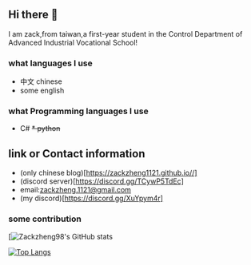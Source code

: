 ## Hi there 👋
I am zack,from taiwan,a first-year student in the Control Department of Advanced Industrial Vocational School!
### what languages I use
* 中文 chinese
* some english
### what Programming languages I use
* C#
~~* python~~
## link or Contact information
* (only chinese blog)[https://zackzheng1121.github.io//]
* (discord server)[https://discord.gg/TCywP5TdEc]
* email:zackzheng.1121@gmail.com
* (my discord)[https://discord.gg/XuYpym4r]

### some contribution
[![Zackzheng98's GitHub stats](https://github-readme-stats.vercel.app/api?username=zackzheng98&show_icons=true&theme=dark)




[![Top Langs](https://github-readme-stats.vercel.app/api/top-langs/?username=zackzheng98)](https://github.com/zackzheng98/github-readme-stats)
